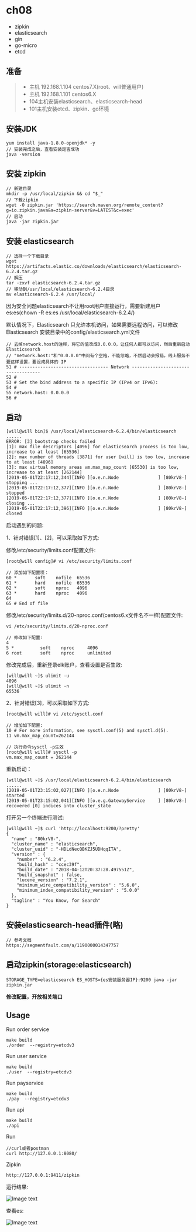 # ch08

- zipkin
- elasticsearch
- gin
- go-micro
- etcd

## 准备
> * 主机 192.168.1.104 centos7.X(root、will普通用户)
> * 主机 192.168.1.101 centos6.X
> * 104主机安装elasticsearch、elasticsearch-head
> * 101主机安装etcd、zipkin、go环境

## 安装JDK
```
yum install java-1.8.0-openjdk* -y
// 安装完成之后，查看安装是否成功
java -version
```

## 安装 zipkin
```
// 新建目录
mkdir -p /usr/local/zipkin && cd "$_"
// 下载zipkin
wget -O zipkin.jar 'https://search.maven.org/remote_content?g=io.zipkin.java&a=zipkin-server&v=LATEST&c=exec'
// 启动
java -jar zipkin.jar
```

## 安装 elasticsearch
```
// 选择一个下载目录
wget https://artifacts.elastic.co/downloads/elasticsearch/elasticsearch-6.2.4.tar.gz
// 解压
tar -zxvf elasticsearch-6.2.4.tar.gz
// 移动到/usr/local/elasticsearch-6.2.4目录
mv elasticsearch-6.2.4 /usr/local/
```

因为安全问题elasticsearch不让用root用户直接运行，需要新建用户es:es(chown -R es:es /usr/local/elasticsearch-6.2.4/)

默认情况下，Elasticsearch 只允许本机访问，如果需要远程访问，可以修改 Elasticsearch 安装目录中的config/elasticsearch.yml文件
```
// 去掉network.host的注释，将它的值改成0.0.0.0，让任何人都可以访问，然后重新启动 Elasticsearch
// "network.host:"和"0.0.0.0"中间有个空格，不能忽略，不然启动会报错。线上服务不要这样设置，要设成具体的 IP
51 # ---------------------------------- Network -----------------------------------
52 #
53 # Set the bind address to a specific IP (IPv4 or IPv6):
54 #
55 network.host: 0.0.0.0
56 #
```

## 启动
```
[will@will bin]$ /usr/local/elasticsearch-6.2.4/bin/elasticsearch
......
ERROR: [3] bootstrap checks failed
[1]: max file descriptors [4096] for elasticsearch process is too low, increase to at least [65536]
[2]: max number of threads [3871] for user [will] is too low, increase to at least [4096]
[3]: max virtual memory areas vm.max_map_count [65530] is too low, increase to at least [262144]
[2019-05-01T22:17:12,344][INFO ][o.e.n.Node               ] [80krV8-] stopping ...
[2019-05-01T22:17:12,377][INFO ][o.e.n.Node               ] [80krV8-] stopped
[2019-05-01T22:17:12,377][INFO ][o.e.n.Node               ] [80krV8-] closing ...
[2019-05-01T22:17:12,396][INFO ][o.e.n.Node               ] [80krV8-] closed
```

启动遇到的问题:

1、针对错误[1]、[2]，可以采取如下方式:

修改/etc/security/limits.conf配置文件:
```
[root@will config]# vi /etc/security/limits.conf

// 添加如下配置项：
60 *       soft    nofile  65536
61 *       hard    nofile  65536
62 *       soft    nproc   4096
63 *       hard    nproc   4096
64
65 # End of file
```

修改/etc/security/limits.d/20-nproc.conf(centos6.x文件名不一样)配置文件:
```
vi /etc/security/limits.d/20-nproc.conf

// 修改如下配置:
4
5 *          soft    nproc     4096
6 root       soft    nproc     unlimited
```

修改完成后，重新登录elk账户，查看设置是否生效:
```
[will@will ~]$ ulimit -u
4096
[will@will ~]$ ulimit -n
65536
```

2、针对错误[3]，可以采取如下方式:
```
[root@will will]# vi /etc/sysctl.conf

// 增加如下配置:
10 # For more information, see sysctl.conf(5) and sysctl.d(5).
11 vm.max_map_count=262144

// 执行命令sysctl -p生效
[root@will will]# sysctl -p
vm.max_map_count = 262144
```

重新启动：
```
[will@will ~]$ /usr/local/elasticsearch-6.2.4/bin/elasticsearch
......
[2019-05-01T23:15:02,027][INFO ][o.e.n.Node               ] [80krV8-] started
[2019-05-01T23:15:02,041][INFO ][o.e.g.GatewayService     ] [80krV8-] recovered [0] indices into cluster_state
```

打开另一个终端进行测试:
```
[will@will ~]$ curl 'http://localhost:9200/?pretty'
{
  "name" : "80krV8-",
  "cluster_name" : "elasticsearch",
  "cluster_uuid" : "-HDLdNecQBKZJ5UDHqqITA",
  "version" : {
    "number" : "6.2.4",
    "build_hash" : "ccec39f",
    "build_date" : "2018-04-12T20:37:28.497551Z",
    "build_snapshot" : false,
    "lucene_version" : "7.2.1",
    "minimum_wire_compatibility_version" : "5.6.0",
    "minimum_index_compatibility_version" : "5.0.0"
  },
  "tagline" : "You Know, for Search"
}
```

## 安装elasticsearch-head插件(略)
```
// 参考文档
https://segmentfault.com/a/1190000014347757
```

## 启动zipkin(storage:elasticsearch)
```
STORAGE_TYPE=elasticsearch ES_HOSTS={es安装服务器IP}:9200 java -jar zipkin.jar
```

**修改配置，开放相关端口**



## Usage

Run order service
```
make build
./order  --registry=etcdv3
```

Run user service
```
make build
./user  --registry=etcdv3
```

Run payservice
```
make build
./pay  --registry=etcdv3
```

Run api
```
make build
./api
```

Run
```
//curl或者postman
curl http://127.0.0.1:8080/
```

Zipkin
```
http://127.0.0.1:9411/zipkin
```

运行结果:


![Image text](https://github.com/1819997197/micro/blob/master/ch08/zipkin.png)


查看es:


![Image text](https://github.com/1819997197/micro/blob/master/ch08/zipkin-es.png)

